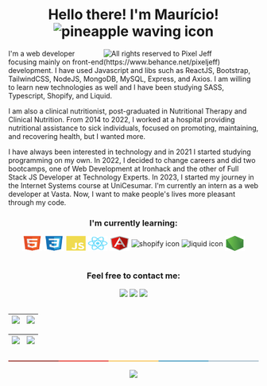 <h1 align="center">Hello there! I'm Maurício! <img src="https://user-images.githubusercontent.com/57202531/176981094-cabbdcff-e775-4457-8c42-5baf567c6a1c.png" alt="pineapple waving icon" width="60px" /></h1>

<img align="right" alt="All rights reserved to Pixel Jeff (https://www.behance.net/pixeljeff)" src="https://mir-s3-cdn-cf.behance.net/project_modules/1400_opt_1/9afe0493484903.5e66500f8dea4.gif" width="62%" />

<p align="left">I'm a web developer focusing mainly on front-end development. I have used Javascript and libs such as ReactJS, Bootstrap, TailwindCSS, NodeJS, MongoDB, MySQL, Express, and Axios. I am willing to learn new technologies as well and I have been studying SASS, Typescript, Shopify, and Liquid.

I am also a clinical nutritionist, post-graduated in Nutritional Therapy and Clinical Nutrition. From 2014 to 2022, I worked at a hospital providing nutritional assistance to sick individuals, focused on promoting, maintaining, and recovering health, but I wanted more.

I have always been interested in technology and in 2021 I started studying programming on my own. In 2022, I decided to change careers and did two bootcamps, one of Web Development at Ironhack and the other of Full Stack JS Developer at Technology Experts. In 2023, I started my journey in the Internet Systems course at UniCesumar. I'm currently an intern as a web developer at Vasta. Now, I want to make people's lives more pleasant through my code.</p>

<div style="display: inline_block" align="center">
  <h3 align="center">I'm currently learning:</h3>  
  <img align="center" alt="html icon" height="30" width="40" src="https://raw.githubusercontent.com/devicons/devicon/master/icons/html5/html5-original.svg" />
  <img align="center" alt="css icon" height="30" width="40" src="https://raw.githubusercontent.com/devicons/devicon/master/icons/css3/css3-original.svg" /> 
  <img align="center" alt="js icon" height="30" width="40" src="https://raw.githubusercontent.com/devicons/devicon/master/icons/javascript/javascript-plain.svg" />
  <img align="center" alt="react icon" height="30" width="40" src="https://raw.githubusercontent.com/devicons/devicon/master/icons/react/react-original.svg" />  
  <img align="center" alt="angular icon" height="30" width="40" src="https://github.com/devicons/devicon/blob/master/icons/angularjs/angularjs-original.svg" />
  <img align="center" alt="shopify icon" height="30" width="40" src="https://cutewallpaper.org/24/shopify-logo-png/circle-ecommerce-round-icon-shopify-icon-free-download.png" />
  <img align="center" alt="liquid icon" height="30" width="40" src="https://parse.programmieren-muenchen.de/parse/files/unilearn/liquid-logo-text-640.png" />
  <img align="center" alt="nodeJS icon" height="30" width="40" src="https://github.com/devicons/devicon/blob/master/icons/nodejs/nodejs-original.svg" />
</div>
&nbsp;

<div align="center">
  <h3 align="center">Feel free to contact me:</h3>  
  <a href="https://instagram.com/mauricioalvesreal" target="_blank"><img src="https://img.shields.io/badge/-Instagram-%23E4405F?style=for-the-badge&logo=instagram&logoColor=white" target="_blank" /></a>
  <a href = "mailto:mauricioalvesdev@gmail.com"><img src="https://img.shields.io/badge/Gmail-D14836?style=for-the-badge&logo=gmail&logoColor=white" target="_blank" /></a>
  <a href="https://www.linkedin.com/in/mauricio-oliveira-alves" target="_blank"><img src="https://img.shields.io/badge/-LinkedIn-%230077B5?style=for-the-badge&logo=linkedin&logoColor=white" target="_blank" /></a> 
</div>
&nbsp;

| ![](https://github-readme-stats.vercel.app/api?username=mauricio-alves&show_icons=true&theme=tokyonight&include_all_commits=true&count_private=true) | ![](https://github-readme-stats.vercel.app/api/top-langs/?username=mauricio-alves&layout=compact&langs_count=7&theme=tokyonight) |
| :--------------------------------------------------------------------------------------------------------------------------------------------------: | :------------------------------------------------------------------------------------------------------------------------------: |

| ![](https://github-profile-summary-cards.vercel.app/api/cards/profile-details?username=mauricio-alves&theme=tokyonight) | ![](https://github-readme-streak-stats.herokuapp.com/?user=mauricio-alves&theme=tokyonight&hide_format=j%20M%5B%20Y%5D&fire=DD0000&ring=52DD81&dates=52DD81&stroke=ABCFDD) |
| :---------------------------------------------------------------------------------------------------------------------: | :------------------------------------------------------------------------------------------------------------------------------------------------------------------------: |

[![-----------------------------------------------------](https://raw.githubusercontent.com/fcsouza/fcsouza/master/.github/colored.png)](#installation)

<p align="center">
  <a
    href="https://github.com/ryo-ma/github-profile-trophy"
    title="repositório de troféus"
  >
    <img
      width="800"
      src="https://github-profile-trophy.vercel.app/?username=mauricio-alves&column=8&theme=darkhub&no-frame=true&no-bg=true"
    />
  </a>
</p>
